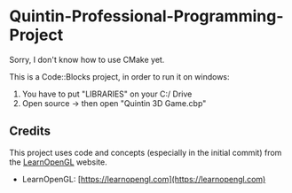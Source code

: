 # Quintin-Professional-Programming-Project
 
Sorry, I don't know how to use CMake yet.

This is a Code::Blocks project, in order to run it on windows:
1. You have to put "LIBRARIES" on your C:/ Drive
2. Open source -> then open "Quintin 3D Game.cbp"

## Credits

This project uses code and concepts (especially in the initial commit) from the [LearnOpenGL](https://learnopengl.com) website.
- LearnOpenGL: [https://learnopengl.com](https://learnopengl.com)